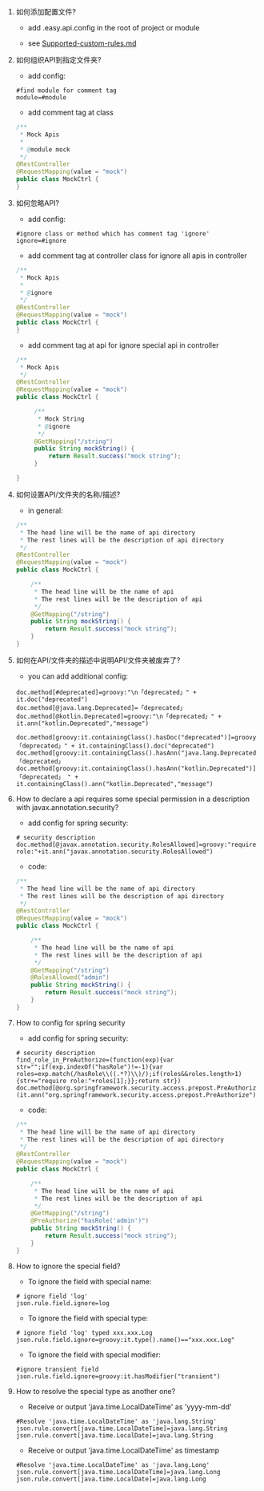 1. 如何添加配置文件?

   * add .easy.api.config in the root of project or module
   
   * see [Supported-custom-rules.md](https://github.com/tangcent/easy-api/blob/master/docs/2.%20Supported-custom-rules.md)
   
2. 如何组织API到指定文件夹?

   * add config:
   ```properties
   #find module for comment tag 
   module=#module
   ```
   
   * add comment tag at class
   ```java
   /**
    * Mock Apis
    *
    * @module mock
    */
   @RestController
   @RequestMapping(value = "mock")
   public class MockCtrl {
   }
   ```

3. 如何忽略API?

   * add config:
   ```properties
   #ignore class or method which has comment tag 'ignore' 
   ignore=#ignore
   ```
   
   * add comment tag at controller class for ignore all apis in controller
   ```java
   /**
    * Mock Apis
    *
    * @ignore
    */
   @RestController
   @RequestMapping(value = "mock")
   public class MockCtrl {
   }
   ```
   
   * add comment tag at api for ignore special api in controller
   ```java
   /**
    * Mock Apis
    */
   @RestController
   @RequestMapping(value = "mock")
   public class MockCtrl {
   
        /**
         * Mock String
         * @ignore
         */
        @GetMapping("/string")
        public String mockString() {
            return Result.success("mock string");
        }

   }
   ```
   
4. 如何设置API/文件夹的名称/描述?

    * in general:
    ```java
    /**
     * The head line will be the name of api directory
     * The rest lines will be the description of api directory
     */
    @RestController
    @RequestMapping(value = "mock")
    public class MockCtrl {
    
        /**
         * The head line will be the name of api
         * The rest lines will be the description of api
         */
        @GetMapping("/string")
        public String mockString() {
            return Result.success("mock string");
        }
    }
    ```
    
5. 如何在API/文件夹的描述中说明API/文件夹被废弃了?

    * you can add additional config:
    ```properties
    doc.method[#deprecated]=groovy:"\n「deprecated」" + it.doc("deprecated")
    doc.method[@java.lang.Deprecated]=「deprecated」
    doc.method[@kotlin.Deprecated]=groovy:"\n「deprecated」" + it.ann("kotlin.Deprecated","message")

    doc.method[groovy:it.containingClass().hasDoc("deprecated")]=groovy:"\n「deprecated」" + it.containingClass().doc("deprecated")
    doc.method[groovy:it.containingClass().hasAnn("java.lang.Deprecated")]=「deprecated」
    doc.method[groovy:it.containingClass().hasAnn("kotlin.Deprecated")]=groovy:"\n「deprecated」 " + it.containingClass().ann("kotlin.Deprecated","message")

    ```
    
6. How to declare a api requires some special permission in a description with javax.annotation.security?

   * add config for spring security:
   ```properties
   # security description
   doc.method[@javax.annotation.security.RolesAllowed]=groovy:"require role:"+it.ann("javax.annotation.security.RolesAllowed")
   ```
   
   * code:
   ```java
   /**
    * The head line will be the name of api directory
    * The rest lines will be the description of api directory
    */
   @RestController
   @RequestMapping(value = "mock")
   public class MockCtrl {
   
       /**
        * The head line will be the name of api
        * The rest lines will be the description of api
        */
       @GetMapping("/string")
       @RolesAllowed("admin")
       public String mockString() {
           return Result.success("mock string");
       }
   }

   ```
   
7. How to config for spring security

   * add config for spring security:
   ```properties
   # security description
   find_role_in_PreAuthorize=(function(exp){var str="";if(exp.indexOf("hasRole")!=-1){var roles=exp.match(/hasRole\\((.*?)\\)/);if(roles&&roles.length>1){str+="require role:"+roles[1];}};return str})
   doc.method[@org.springframework.security.access.prepost.PreAuthorize]=js:${find_role_in_PreAuthorize}(it.ann("org.springframework.security.access.prepost.PreAuthorize"))
   ```
   
   * code:
   ```java
   /**
    * The head line will be the name of api directory
    * The rest lines will be the description of api directory
    */
   @RestController
   @RequestMapping(value = "mock")
   public class MockCtrl {
   
       /**
        * The head line will be the name of api
        * The rest lines will be the description of api
        */
       @GetMapping("/string")
       @PreAuthorize("hasRole('admin')")
       public String mockString() {
           return Result.success("mock string");
       }
   }

   ```
   
8. How to ignore the special field?

   * To ignore the field with special name:
   ```properties
   # ignore field 'log'
   json.rule.field.ignore=log
   ```
   
   * To ignore the field with special type:
   ```properties
   # ignore field 'log' typed xxx.xxx.Log
   json.rule.field.ignore=groovy:it.type().name()=="xxx.xxx.Log"
   ```
   
   * To ignore the field with special modifier:
   ```properties
   #ignore transient field
   json.rule.field.ignore=groovy:it.hasModifier("transient")
   ```

9. How to resolve the special type as another one?

   * Receive or output 'java.time.LocalDateTime' as 'yyyy-mm-dd'
   ```properties
   #Resolve 'java.time.LocalDateTime' as 'java.lang.String'
   json.rule.convert[java.time.LocalDateTime]=java.lang.String
   json.rule.convert[java.time.LocalDate]=java.lang.String
   ```
   
   * Receive or output 'java.time.LocalDateTime' as timestamp
   ```properties
   #Resolve 'java.time.LocalDateTime' as 'java.lang.Long'
   json.rule.convert[java.time.LocalDateTime]=java.lang.Long
   json.rule.convert[java.time.LocalDate]=java.lang.Long
   ```
   

